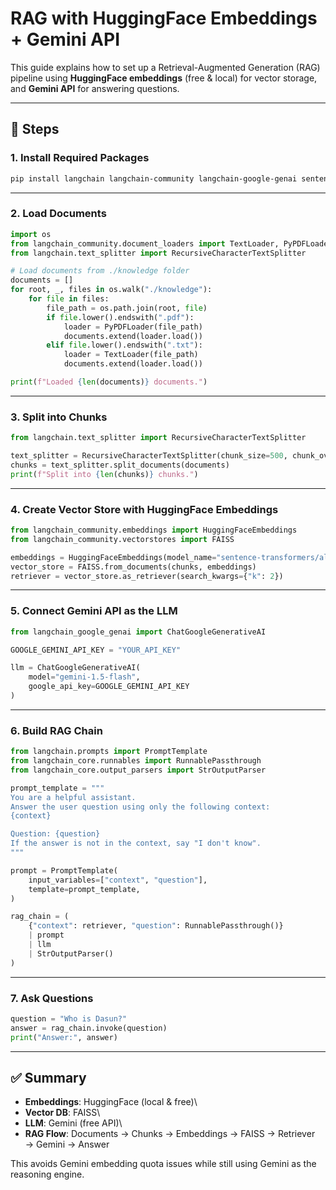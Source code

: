 
# RAG with HuggingFace Embeddings + Gemini API

This guide explains how to set up a Retrieval-Augmented Generation (RAG)
pipeline using **HuggingFace embeddings** (free & local) for vector
storage, and **Gemini API** for answering questions.

------------------------------------------------------------------------

## 📌 Steps

### 1. Install Required Packages

``` bash
pip install langchain langchain-community langchain-google-genai sentence-transformers faiss-cpu
```

------------------------------------------------------------------------

### 2. Load Documents

``` python
import os
from langchain_community.document_loaders import TextLoader, PyPDFLoader
from langchain.text_splitter import RecursiveCharacterTextSplitter

# Load documents from ./knowledge folder
documents = []
for root, _, files in os.walk("./knowledge"):
    for file in files:
        file_path = os.path.join(root, file)
        if file.lower().endswith(".pdf"):
            loader = PyPDFLoader(file_path)
            documents.extend(loader.load())
        elif file.lower().endswith(".txt"):
            loader = TextLoader(file_path)
            documents.extend(loader.load())

print(f"Loaded {len(documents)} documents.")
```

------------------------------------------------------------------------

### 3. Split into Chunks

``` python
from langchain.text_splitter import RecursiveCharacterTextSplitter

text_splitter = RecursiveCharacterTextSplitter(chunk_size=500, chunk_overlap=50)
chunks = text_splitter.split_documents(documents)
print(f"Split into {len(chunks)} chunks.")
```

------------------------------------------------------------------------

### 4. Create Vector Store with HuggingFace Embeddings

``` python
from langchain_community.embeddings import HuggingFaceEmbeddings
from langchain_community.vectorstores import FAISS

embeddings = HuggingFaceEmbeddings(model_name="sentence-transformers/all-MiniLM-L6-v2")
vector_store = FAISS.from_documents(chunks, embeddings)
retriever = vector_store.as_retriever(search_kwargs={"k": 2})
```

------------------------------------------------------------------------

### 5. Connect Gemini API as the LLM

``` python
from langchain_google_genai import ChatGoogleGenerativeAI

GOOGLE_GEMINI_API_KEY = "YOUR_API_KEY"

llm = ChatGoogleGenerativeAI(
    model="gemini-1.5-flash",
    google_api_key=GOOGLE_GEMINI_API_KEY
)
```

------------------------------------------------------------------------

### 6. Build RAG Chain

``` python
from langchain.prompts import PromptTemplate
from langchain_core.runnables import RunnablePassthrough
from langchain_core.output_parsers import StrOutputParser

prompt_template = """
You are a helpful assistant. 
Answer the user question using only the following context: 
{context}

Question: {question}
If the answer is not in the context, say "I don't know".
"""

prompt = PromptTemplate(
    input_variables=["context", "question"],
    template=prompt_template,
)

rag_chain = (
    {"context": retriever, "question": RunnablePassthrough()}
    | prompt
    | llm
    | StrOutputParser()
)
```

------------------------------------------------------------------------

### 7. Ask Questions

``` python
question = "Who is Dasun?"
answer = rag_chain.invoke(question)
print("Answer:", answer)
```

------------------------------------------------------------------------

## ✅ Summary

-   **Embeddings**: HuggingFace (local & free)\
-   **Vector DB**: FAISS\
-   **LLM**: Gemini (free API)\
-   **RAG Flow**: Documents → Chunks → Embeddings → FAISS → Retriever →
    Gemini → Answer

This avoids Gemini embedding quota issues while still using Gemini as
the reasoning engine.